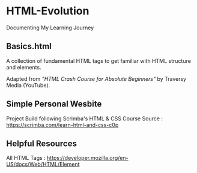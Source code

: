 # HTML-Evolution
Documenting My Learning Journey  

## Basics.html  
A collection of fundamental HTML tags to get familiar with HTML structure and elements.  

Adapted from *"HTML Crash Course for Absolute Beginners"* by Traversy Media (YouTube).  

## Simple Personal Wesbite
Project Build following Scrimba's HTML & CSS Course 
Source : https://scrimba.com/learn-html-and-css-c0p 

## Helpful Resources
All HTML Tags : https://developer.mozilla.org/en-US/docs/Web/HTML/Element 
